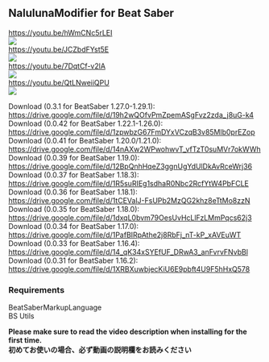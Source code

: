 ## NalulunaModifier for Beat Saber

https://youtu.be/hWmCNc5rLEI  
[![](https://img.youtube.com/vi/hWmCNc5rLEI/0.jpg)](https://www.youtube.com/watch?v=hWmCNc5rLEI)  
https://youtu.be/JCZbdFYst5E  
[![](https://img.youtube.com/vi/JCZbdFYst5E/0.jpg)](https://www.youtube.com/watch?v=JCZbdFYst5E)  
https://youtu.be/7DqtCf-v2lA  
[![](https://img.youtube.com/vi/7DqtCf-v2lA/0.jpg)](https://www.youtube.com/watch?v=7DqtCf-v2lA)  
https://youtu.be/QtLNweiiQPU  
[![](https://img.youtube.com/vi/QtLNweiiQPU/0.jpg)](https://www.youtube.com/watch?v=QtLNweiiQPU)  

Download (0.3.1 for BeatSaber 1.27.0-1.29.1): https://drive.google.com/file/d/19h2wQOfvPmZpemASgFvz2zda_j8uG-k4  
Download (0.0.42 for BeatSaber 1.22.1-1.26.0): https://drive.google.com/file/d/1zpwbzG67FmDYxVCzqB3v85Mlb0prEZop  
Download (0.0.41 for BeatSaber 1.20.0/1.21.0): https://drive.google.com/file/d/14nAXw2WPwohwvT_vfTzT0suMVr7okWWh  
Download (0.0.39 for BeatSaber 1.19.0): https://drive.google.com/file/d/12BpQnhHqeZ3ggnUgYdUlDkAvRceWrj36  
Download (0.0.37 for BeatSaber 1.18.3): https://drive.google.com/file/d/1R5suRIEg1sdhaR0Nbc2RcfYtW4PbFCLE  
Download (0.0.36 for BeatSaber 1.18.1): https://drive.google.com/file/d/1tCEValJ-FsUPb2MzQG2khz8eTtMo8zzN  
Download (0.0.35 for BeatSaber 1.18.0): https://drive.google.com/file/d/1dxqL0bvm79OesUvHcLlFzLMmPqcs62j3  
Download (0.0.34 for BeatSaber 1.17.0): https://drive.google.com/file/d/1PafBIRpAthe2j8RbFj_nT-kP_xAVEuWT  
Download (0.0.33 for BeatSaber 1.16.4): https://drive.google.com/file/d/14_qK34xSYEfUF_DRwA3_anFvrvFNvbBl  
Download (0.0.31 for BeatSaber 1.16.2): https://drive.google.com/file/d/1XRBXuwbjecKiU6E9pbft4U9F5hHxQ578  

### Requirements
BeatSaberMarkupLanguage  
BS Utils  

**Please make sure to read the video description when installing for the first time.**  
**初めてお使いの場合、必ず動画の説明欄をお読みください**
